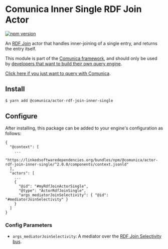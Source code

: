 # Comunica Inner Single RDF Join Actor

[![npm version](https://badge.fury.io/js/%40comunica%2Factor-rdf-join-inner-single.svg)](https://www.npmjs.com/package/@comunica/actor-rdf-join-inner-single)

An [RDF Join](https://github.com/comunica/comunica/tree/master/packages/bus-rdf-join) actor
that handles inner-joining of a single entry, and returns the entry itself.

This module is part of the [Comunica framework](https://github.com/comunica/comunica),
and should only be used by [developers that want to build their own query engine](https://comunica.dev/docs/modify/).

[Click here if you just want to query with Comunica](https://comunica.dev/docs/query/).

## Install

```bash
$ yarn add @comunica/actor-rdf-join-inner-single
```

## Configure

After installing, this package can be added to your engine's configuration as follows:
```text
{
  "@context": [
    ...
    "https://linkedsoftwaredependencies.org/bundles/npm/@comunica/actor-rdf-join-inner-single/^2.0.0/components/context.jsonld"  
  ],
  "actors": [
    ...
    {
      "@id": "#myRdfJoinActorSingle",
      "@type": "ActorRdfJoinSingle",
      "args_mediatorJoinSelectivity": { "@id": "#mediatorJoinSelectivity" }
    }
  ]
}
```

### Config Parameters

* `args_mediatorJoinSelectivity`: A mediator over the [RDF Join Selectivity bus](https://github.com/comunica/comunica/tree/master/packages/bus-rdf-join-selectivity).
